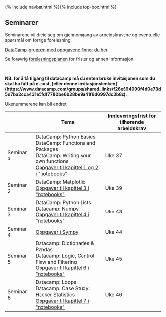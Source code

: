 {% include navbar.html %}{% include top-box.html %}
## Seminarer



<p>Seminarene vil dreie seg om gjennomgang av arbeidskravene og eventuelle spørsmål om forrige forelesning. 

[DataCamp-gruppen med oppgavene finner du her](https://app.datacamp.com/groups/sok-1003-python-lab-h2023-bd0d964c-2ffa-4206-bf26-4c2e0cfe9a08/assignments).
  
Se forøvrig <a href='https://uit-sok-1003-h22.github.io/frister.html'> forelesningsplanen </a> for frister og annen informasjon. </p> <br>

<p> <b> NB: for å få tilgang til datacamp må du enten bruke invitasjonen som du skal ha fått på e-post, [eller denne invitasjonslenken](https://www.datacamp.com/groups/shared_links/f26e694090f4d0e73d5d7ba2cca431e5fdf7780be6b28be9a41f6d6997dc3b8c).</b> </p>

Ukenummerene kan bli endret


| <img width=120/>|  Tema <img width=600/>       |       Innleveringsfrist for tilhørende arbeidskrav        |
|-----------------|------------------------------|---------------|
|Seminar 1        |DataCamp: Python Basics<br> DataCamp: Functions and Packages <br> DataCamp: Writing your own functions <br>[Oppgaver til kapittel 1 og 2 i "notebooks"](https://espensirnes.github.io/notebooks/html/1%20-%20introduksjon.html)| Uke 37 |
|Seminar 2        |DataCamp: Matplotlib <br> [Oppgaver til kapittel 3 i "notebooks"](https://espensirnes.github.io/notebooks/html/3%20-%20matplotlib.html)|  Uke 39 |
|Seminar 3        |DataCamp: Python Lists <br> Datacamp: Numpy <br> [Oppgaver til kapittel 4 i "notebooks"](https://espensirnes.github.io/notebooks/html/4%20-%20lister,%20oppslag%20og%20numpy.html)| Uke 43 |
|Seminar 4        |[Oppgaver i Sympy](https://uit-sok-1003-h23.github.io/files/seminar4/)|  Uke 44|
|Seminar 5        |Datacamp: Dictionaries & Pandas <br>Datacamp: Logic, Control Flow and Filtering <br> [Oppgaver til kapittel 6 i "notebooks"](https://espensirnes.github.io/notebooks/html/6%20-%20pandas,%20filtrering,%20logikk%20og%20betingelser.html)| Uke 45 |
|Seminar 6        |Datacamp: Loops<br> Datacamp: Case Study: Hacker Statistics <br> [Oppgaver til kapittel 7 i "notebooks"](https://espensirnes.github.io/notebooks/html/7%20-%20l%C3%B8kker%20og%20simulering.html)|  Uke 46|

